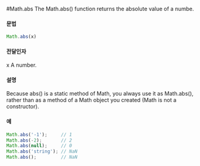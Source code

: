 #Math.abs
The Math.abs() function returns the absolute value of a numbe.



#### 문법

```javascript
Math.abs(x)
```

#### 전달인자
x
A number.




#### 설명

Because abs() is a static method of Math, you always use it as Math.abs(), rather than as a method of a Math object you created (Math is not a constructor).


#### 예

```javascript
Math.abs('-1');     // 1
Math.abs(-2);       // 2
Math.abs(null);     // 0
Math.abs('string'); // NaN
Math.abs();         // NaN
```



